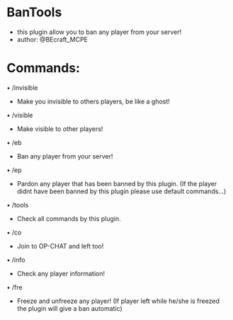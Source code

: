 # BanTools
- this plugin allow you to ban any player from your server!
- author: @BEcraft_MCPE

# Commands:
 • /invisible
 - Make you invisible to others players, be like a ghost!
 
 • /visible
 - Make visible to other players!
 
 • /eb <player> <reason>
 - Ban any player from your server!
 
 • /ep <pardon>
 - Pardon any player that has been banned by this plugin. (If the player didnt have been banned by this plugin please use default commands...)
 
 • /tools
 - Check all commands by this plugin.
 
 • /co
 - Join to OP-CHAT and left too!
 
 • /info <player>
 - Check any player information!
 
 • /fre <player>
 - Freeze and unfreeze any player! (If player left while he/she is freezed the plugin will give a ban automatic)
 
 